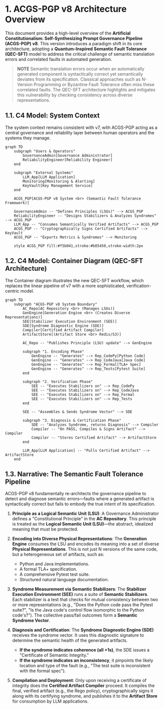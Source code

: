 # 1. ACGS-PGP v8 Architecture Overview

This document provides a high-level overview of the **Artificial Constitutionalism: Self-Synthesizing Prompt Governance Pipeline (ACGS-PGP) v8**. This version introduces a paradigm shift in its core architecture, adopting a **Quantum-Inspired Semantic Fault Tolerance (QEC-SFT)** model to address the critical challenge of semantic translation errors and correlated faults in automated generation.

> **NOTE**
> Semantic translation errors occur when an automatically generated component is syntactically correct yet semantically deviates from its specification. Classical approaches such as N-Version Programming or Byzantine Fault Tolerance often miss these correlated faults. The QEC-SFT architecture highlights and mitigates this vulnerability by checking consistency across diverse representations.

## 1.1. C4 Model: System Context

The system context remains consistent with v7, with ACGS-PGP acting as a central governance and reliability layer between human operators and the systems they manage.

```mermaid
graph TD
    subgraph "Users & Operators"
        GovernanceAdmin[Governance Administrator]
        ReliabilityEngineer[Reliability Engineer]
    end

    subgraph "External Systems"
        LLM_App[LLM Application]
        Monitoring[Monitoring & Alerting]
        KeyVault[Key Management Service]
    end

    ACGS_PGP[ACGS-PGP v8 System <br> (Semantic Fault Tolerance Framework)]

    GovernanceAdmin -- "Defines Principles (LSUs)" --> ACGS_PGP
    ReliabilityEngineer -- "Designs Stabilizers & Analyzes Syndromes" --> ACGS_PGP
    LLM_App -- "Consumes Semantically Verified Artifacts" --> ACGS_PGP
    ACGS_PGP -- "Cryptographically Signs Certified Artifacts" --> KeyVault
    ACGS_PGP -- "Exports Metrics & Syndromes" --> Monitoring

    style ACGS_PGP fill:#f5b041,stroke:#b85450,stroke-width:2px
```

## 1.2. C4 Model: Container Diagram (QEC-SFT Architecture)

The Container diagram illustrates the new QEC-SFT workflow, which replaces the linear pipeline of v7 with a more sophisticated, verification-centric model.

```mermaid
graph TD
    subgraph "ACGS-PGP v8 System Boundary"
        AC_Repo[AC Repository <br> (Manages LSUs)]
        GenEngine[Generation Engine <br> (Creates Diverse Representations)]
        SEE[Stabilizer Execution Environment (SEE)]
        SDE[Syndrome Diagnostic Engine (SDE)]
        Compiler[Certified Artifact Compiler]
        ArtifactStore[(Artifact Store <br> Redis/S3)]

        AC_Repo -- "Publishes Principle (LSU) update" --> GenEngine

        subgraph "1. Encoding Phase"
            GenEngine -- "Generates" --> Rep_CodePy[Python Code]
            GenEngine -- "Generates" --> Rep_CodeJava[Java Code]
            GenEngine -- "Generates" --> Rep_Formal[TLA+ Spec]
            GenEngine -- "Generates" --> Rep_Tests[Pytest Suite]
        end

        subgraph "2. Verification Phase"
            SEE -- "Executes Stabilizers on" --> Rep_CodePy
            SEE -- "Executes Stabilizers on" --> Rep_CodeJava
            SEE -- "Executes Stabilizers on" --> Rep_Formal
            SEE -- "Executes Stabilizers on" --> Rep_Tests
        end

        SEE -- "Assembles & Sends Syndrome Vector" --> SDE

        subgraph "3. Diagnosis & Certification Phase"
            SDE -- "Analyzes Syndrome, returns Diagnosis" --> Compiler
            Compiler -- "On PASS, Compiles & Signs Artifact" --> Compiler
            Compiler -- "Stores Certified Artifact" --> ArtifactStore
        end

        LLM_App[LLM Application] -- "Pulls Certified Artifact" --> ArtifactStore
    end
```

## 1.3. Narrative: The Semantic Fault Tolerance Pipeline

ACGS-PGP v8 fundamentally re-architects the governance pipeline to detect and diagnose semantic errors—faults where a generated artifact is syntactically correct but fails to embody the true intent of its specification.

1.  **Principle as a Logical Semantic Unit (LSU)**: A Governance Administrator defines a "Constitutional Principle" in the **AC Repository**. This principle is treated as the **Logical Semantic Unit (LSU)**—the abstract, idealized meaning that must be protected.

2.  **Encoding into Diverse Physical Representations**: The **Generation Engine** consumes the LSU and encodes its meaning into a set of diverse **Physical Representations**. This is not just N versions of the same code, but a heterogeneous set of artifacts, such as:
    *   Python and Java implementations.
    *   A formal TLA+ specification.
    *   A comprehensive Pytest test suite.
    *   Structured natural language documentation.

3.  **Syndrome Measurement via Semantic Stabilizers**: The **Stabilizer Execution Environment (SEE)** runs a suite of **Semantic Stabilizers**. Each stabilizer is a test that checks for mutual consistency between two or more representations (e.g., "Does the Python code pass the Pytest suite?", "Is the Java code's control flow isomorphic to the Python code's?"). The collective pass/fail outcomes form a **Semantic Syndrome Vector**.

4.  **Diagnosis and Certification**: The **Syndrome Diagnostic Engine (SDE)** receives the syndrome vector. It uses this diagnostic signature to determine the semantic health of the generated artifacts.
    *   **If the syndrome indicates coherence (all +1s)**, the SDE issues a "Certificate of Semantic Integrity."
    *   **If the syndrome indicates an inconsistency**, it pinpoints the likely location and type of the fault (e.g., "The test suite is inconsistent with the formal spec").

5.  **Compilation and Deployment**: Only upon receiving a certificate of integrity does the **Certified Artifact Compiler** proceed. It compiles the final, verified artifact (e.g., the Rego policy), cryptographically signs it along with its certifying syndrome, and publishes it to the **Artifact Store** for consumption by LLM applications.
